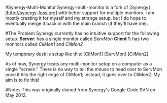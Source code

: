 #Synergy-Multi-Monitor
Synergy-multi-monitor is a fork of [Synergy][http://synergy-foss.org] with better support for multiple monitors. I am mostly creating it for myself and my strange setup, but I do hope to eventually merge it back in with the main branch (if they'll have me).

#The Problem
Synergy currently has no intuitive support for the following setup.
**Server**: has a single monitor called *ServMon*
**Client 1**: has two monitors called *CliMon1* and *CliMon2*

My temporary desk is setup like this:
[CliMon1] [ServMon] [CliMon2]

As of now, Synergy treats any multi-monitor setup on a computer as a single "screen." There is no way to tell the mouse to head over to ServMon once it hits the right edge of CliMon1; instead, it goes over to CliMon2. My aim is to fix this!

#Notes
This was originally cloned from Synergy's Google Code SVN on May 2012.